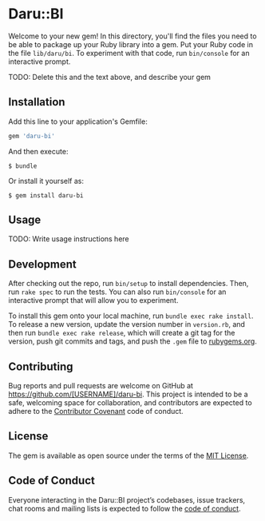 # Daru::BI

Welcome to your new gem! In this directory, you'll find the files you need to be able to package up your Ruby library into a gem. Put your Ruby code in the file `lib/daru/bi`. To experiment with that code, run `bin/console` for an interactive prompt.

TODO: Delete this and the text above, and describe your gem

## Installation

Add this line to your application's Gemfile:

```ruby
gem 'daru-bi'
```

And then execute:

    $ bundle

Or install it yourself as:

    $ gem install daru-bi

## Usage

TODO: Write usage instructions here

## Development

After checking out the repo, run `bin/setup` to install dependencies. Then, run `rake spec` to run the tests. You can also run `bin/console` for an interactive prompt that will allow you to experiment.

To install this gem onto your local machine, run `bundle exec rake install`. To release a new version, update the version number in `version.rb`, and then run `bundle exec rake release`, which will create a git tag for the version, push git commits and tags, and push the `.gem` file to [rubygems.org](https://rubygems.org).

## Contributing

Bug reports and pull requests are welcome on GitHub at https://github.com/[USERNAME]/daru-bi. This project is intended to be a safe, welcoming space for collaboration, and contributors are expected to adhere to the [Contributor Covenant](http://contributor-covenant.org) code of conduct.

## License

The gem is available as open source under the terms of the [MIT License](https://opensource.org/licenses/MIT).

## Code of Conduct

Everyone interacting in the Daru::BI project’s codebases, issue trackers, chat rooms and mailing lists is expected to follow the [code of conduct](https://github.com/[USERNAME]/daru-bi/blob/master/CODE_OF_CONDUCT.md).
